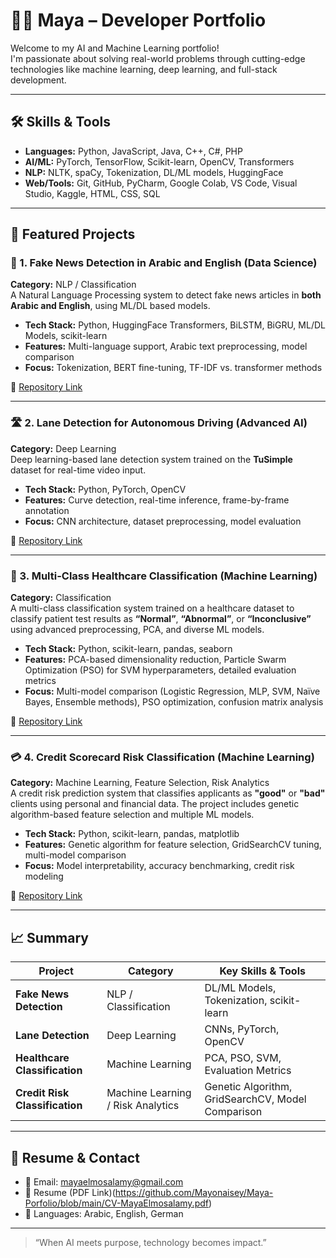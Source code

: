 # 👨‍💻 Maya – Developer Portfolio

Welcome to my AI and Machine Learning portfolio!  
I'm passionate about solving real-world problems through cutting-edge technologies like machine learning, deep learning, and full-stack development.

---

## 🛠️ Skills & Tools

- **Languages:** Python, JavaScript, Java, C++, C#, PHP
- **AI/ML:** PyTorch, TensorFlow, Scikit-learn, OpenCV, Transformers
- **NLP:** NLTK, spaCy, Tokenization, DL/ML models, HuggingFace
- **Web/Tools:** Git, GitHub, PyCharm, Google Colab, VS Code, Visual Studio, Kaggle, HTML, CSS, SQL

---

## 🚀 Featured Projects

### 📰 1. Fake News Detection in Arabic and English (Data Science)
**Category:** NLP / Classification  
A Natural Language Processing system to detect fake news articles in **both Arabic and English**, using ML/DL based models.

- **Tech Stack:** Python, HuggingFace Transformers, BiLSTM, BiGRU, ML/DL Models, scikit-learn
- **Features:** Multi-language support, Arabic text preprocessing, model comparison
- **Focus:** Tokenization, BERT fine-tuning, TF-IDF vs. transformer methods

🔗 [Repository Link](https://github.com/Mayonaisey/fake-news-nlp)

---

### 🛣️ 2. Lane Detection for Autonomous Driving (Advanced AI)
**Category:** Deep Learning  
Deep learning-based lane detection system trained on the **TuSimple** dataset for real-time video input.

- **Tech Stack:** Python, PyTorch, OpenCV
- **Features:** Curve detection, real-time inference, frame-by-frame annotation
- **Focus:** CNN architecture, dataset preprocessing, model evaluation

🔗 [Repository Link](https://github.com/Mayonaisey/lane-detection-ai)

---

### 🧪 3. Multi-Class Healthcare Classification (Machine Learning)
**Category:** Classification  
A multi-class classification system trained on a healthcare dataset to classify patient test results as **“Normal”**, **“Abnormal”**, or **“Inconclusive”** using advanced preprocessing, PCA, and diverse ML models.

- **Tech Stack:** Python, scikit-learn, pandas, seaborn
- **Features:** PCA-based dimensionality reduction, Particle Swarm Optimization (PSO) for SVM hyperparameters, detailed evaluation metrics
- **Focus:** Multi-model comparison (Logistic Regression, MLP, SVM, Naïve Bayes, Ensemble methods), PSO optimization, confusion matrix analysis

🔗 [Repository Link](https://github.com/Mayonaisey/patient-classification-ML)

---

### 💳 4. Credit Scorecard Risk Classification (Machine Learning)
**Category:** Machine Learning, Feature Selection, Risk Analytics  
A credit risk prediction system that classifies applicants as **"good"** or **"bad"** clients using personal and financial data. The project includes genetic algorithm-based feature selection and multiple ML models.

- **Tech Stack:** Python, scikit-learn, pandas, matplotlib
- **Features:** Genetic algorithm for feature selection, GridSearchCV tuning, multi-model comparison
- **Focus:** Model interpretability, accuracy benchmarking, credit risk modeling

🔗 [Repository Link](https://github.com/Mayonaisey/Credit-Card-Score-AI)

---

## 📈 Summary

| Project | Category | Key Skills & Tools |
|--------|-----------|--------------------|
| **Fake News Detection** | NLP / Classification | DL/ML Models, Tokenization, scikit-learn |
| **Lane Detection** | Deep Learning | CNNs, PyTorch, OpenCV |
| **Healthcare Classification** | Machine Learning | PCA, PSO, SVM, Evaluation Metrics |
| **Credit Risk Classification** | Machine Learning / Risk Analytics | Genetic Algorithm, GridSearchCV, Model Comparison |

---

## 📄 Resume & Contact

- 📧 Email: mayaelmosalamy@gmail.com
- 📄 Resume (PDF Link)(https://github.com/Mayonaisey/Maya-Porfolio/blob/main/CV-MayaElmosalamy.pdf)
- 💬 Languages: Arabic, English, German

---

> “When AI meets purpose, technology becomes impact.”  
